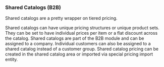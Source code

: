 ### Shared Catalogs (B2B)

Shared catalogs are a pretty wrapper on tiered pricing.

Shared catalogs can have unique pricing structures or unique product sets. They can be set to have individual prices per item or a flat discount across the catalog. Shared catalogs are part of the B2B module and can be assigned to a company. Individual customers can also be assigned to a shared catalog instead of a customer group. Shared catalog pricing can be created in the shared catalog area or imported via special pricing import entity.
